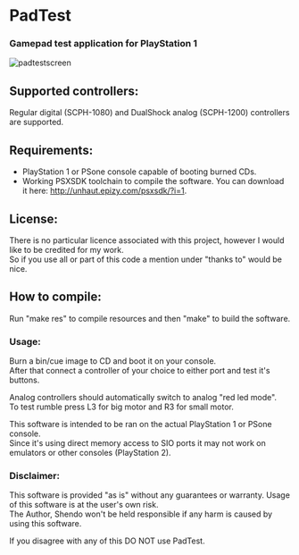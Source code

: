 # PadTest
### Gamepad test application for PlayStation 1

![padtestscreen](https://raw.githubusercontent.com/ShendoXT/padtest/master/images/screenshot.bmp)
## Supported controllers:
Regular digital (SCPH-1080) and DualShock analog (SCPH-1200) controllers are supported.

## Requirements:
* PlayStation 1 or PSone console capable of booting burned CDs.
* Working PSXSDK toolchain to compile the software. You can download it here: http://unhaut.epizy.com/psxsdk/?i=1.

## License:
There is no particular licence associated with this project, however I would like to be credited for my work.    
So if you use all or part of this code a mention under "thanks to" would be nice.

## How to compile:
Run "make res" to compile resources and then "make" to build the software.

### Usage:
Burn a bin/cue image to CD and boot it on your console.    
After that connect a controller of your choice to either port and test it's buttons.

Analog controllers should automatically switch to analog "red led mode".    
To test rumble press L3 for big motor and R3 for small motor.

This software is intended to be ran on the actual PlayStation 1 or PSone console.    
Since it's using direct memory access to SIO ports it may not work on emulators or other consoles (PlayStation 2).

### Disclaimer:
This software is provided "as is" without any guarantees or warranty. Usage of this software is at the user's own risk.    
The Author, Shendo won't be held responsible if any harm is caused by using this software.

If you disagree with any of this DO NOT use PadTest.
